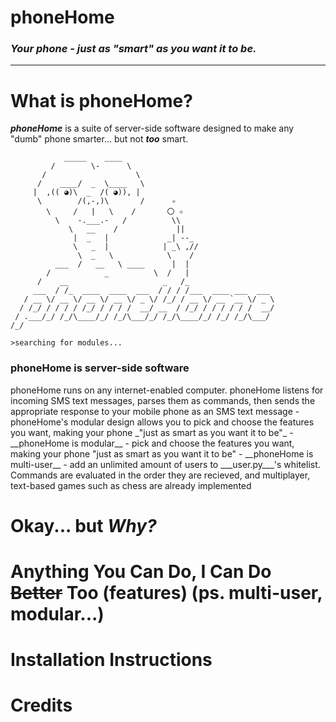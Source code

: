 # phoneHome

*<h3>Your phone - just as "smart" as you want it to be.</h3>*

<hr>

# What is phoneHome?
___phoneHome___ is a suite of server-side software designed to make any "dumb" phone smarter... but not ___too___ smart.

```
            _____    ____
         /        \-      \
       /                    \
      /    ____/  _  \____   \ 
     |  ,(( ◕)\  _  /( ◕)), |
      \        /(,-,)\       /      ✧
        \     /   |   \    /       〇 ✧
          \    -.___.-   /          \\
             \   __    /             ||
              |  _   |             _| --_
              \   _  |            | _\ ,//
               \  _   \            \    /
          ___  /   __   \ ____      |  |
        /            _          \  /   |
      /    __                     _   /_
     ___  / /_  ____  ____  ___  / / / /___  ____ ___  ___
   / __ \/ __ \/ __ \/ __ \/ _ \/ /_/ / __ \/ __ `__ \/ _ \
  / /_/ / / / / /_/ / / / /  __/ __  / /_/ / / / / / /  __/
 / .___/_/ /_/\____/_/ /_/\___/_/ /_/\____/_/ /_/ /_/\___/
/_/

>searching for modules...
```

<h3>phoneHome is server-side software</h3>
phoneHome runs on any internet-enabled computer.
phoneHome listens for incoming SMS text messages, parses them as commands, then sends the appropriate response to your mobile phone as an SMS text message
- phoneHome's modular design allows you to pick and choose the features you want, making your phone _"just as smart as you want it to be"_
- __phoneHome is modular__ - pick and choose the features you want, making your phone "just as smart as you want it to be"
- __phoneHome is multi-user__ - add an unlimited amount of users to ___user.py___'s whitelist. Commands are evaluated in the order they are recieved, and multiplayer, text-based games such as chess are already implemented

# Okay... but _Why?_

# Anything You Can Do, I Can Do ~~Better~~ Too (features) (ps. multi-user, modular...)

# Installation Instructions

# Credits
